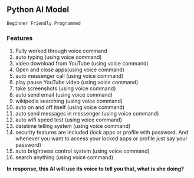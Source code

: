 ## Python AI Model

` Beginner Friendly Programmed `

### Features

1. Fully worked through voice command
2. auto typing (using voice command)
3. video download from YouTube (using voice command)
4. Open and close apps(using voice command)
5. auto messenger call (using voice command)
6. play pause YouTube video (using voice command)
7. take screenshots (using voice command)
8. auto send email (using voice command)
9. wikipedia searching (using voice command)
10. auto on and off itself (using voice command)
11. auto send messages in messenger (using voice command)
12. auto wifi speed test (using voice command)
13. datetime telling system (using voice command)
14. security features are included (lock apps or profile with password. And whenever you want to access your locked apps or profile just say your password)
15. auto brightness control system (using voice command)
16. search anything (using voice command)

**In response, this AI will use its voice to tell you that, what is she doing?**